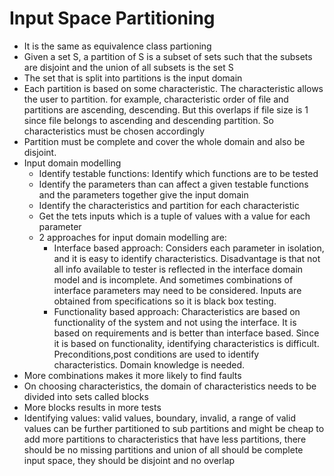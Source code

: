 # Input Space Partitioning  
* It is the same as equivalence class partioning  
* Given a set S, a partition of S is a subset of sets such that the subsets are disjoint and the union of all subsets is the set S  
* The set that is split into partitions is the input domain  
* Each partition is based on some characteristic. The characteristic allows the user to partition. for example, characteristic order of file and partitions are ascending, descending. But this overlaps if file size is 1 since file belongs to ascending and descending partition. So characteristics must be chosen accordingly  
* Partition must be complete and cover the whole domain and also be disjoint.
* Input domain modelling  
  * Identify testable functions: Identify which functions are to be tested  
  * Identify the parameters than can affect a given testable functions and the parameters together give the input domain  
  * Identify the characteristics and partition for each characteristic  
  * Get the tets inputs which is a tuple of values with a value for each parameter  
  * 2 approaches for input domain modelling are:  
    * Interface based approach: Considers each parameter in isolation, and it is easy to identify characteristics. Disadvantage is that not all info available to tester is reflected in the interface domain model and is incomplete. And sometimes combinations of interface parameters may need to be considered. Inputs are obtained from specifications so it is black box testing.
    * Functionality based approach: Characteristics are based on functionality of the system and not using the interface. It is based on requirements and is better than interface based. Since it is based on functionality, identifying characteristics is difficult. Preconditions,post conditions are used to identify characteristics. Domain knowledge is needed. 
* More combinations makes it more likely to find faults  
* On choosing characteristics, the domain of characteristics needs to be divided into sets called blocks 
* More blocks results in more tests  
* Identifying values: valid values, boundary, invalid, a range of valid values can be further partitioned to sub partitions and might be cheap to add more partitions to characteristics that have less partitions, there should be no missing partitions and union of all should be complete input space, they should be disjoint and no overlap 
